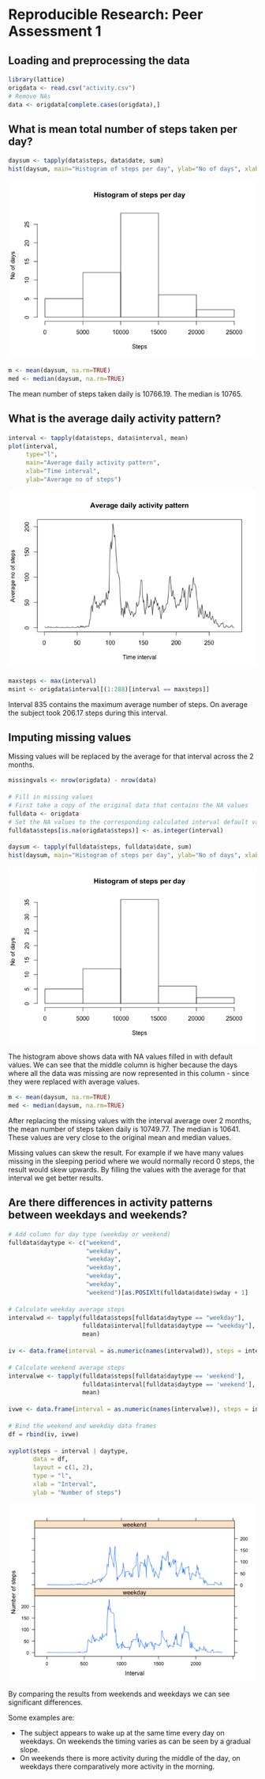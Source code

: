 # Reproducible Research: Peer Assessment 1


## Loading and preprocessing the data

```r
library(lattice)
origdata <- read.csv("activity.csv")
# Remove NAs
data <- origdata[complete.cases(origdata),]
```

## What is mean total number of steps taken per day?

```r
daysum <- tapply(data$steps, data$date, sum)
hist(daysum, main="Histogram of steps per day", ylab="No of days", xlab="Steps")
```

![](PA1_template_files/figure-html/unnamed-chunk-2-1.png) 

```r
m <- mean(daysum, na.rm=TRUE)
med <- median(daysum, na.rm=TRUE)
```

The mean number of steps taken daily is 10766.19. The median is 10765.

## What is the average daily activity pattern?


```r
interval <- tapply(data$steps, data$interval, mean)
plot(interval,
     type="l",
     main="Average daily activity pattern",
     xlab="Time interval",
     ylab="Average no of steps")
```

![](PA1_template_files/figure-html/unnamed-chunk-3-1.png) 

```r
maxsteps <- max(interval)
msint <- origdata$interval[(1:288)[interval == maxsteps]]
```

Interval 835 contains the maximum average number of steps. On average the subject took 206.17 steps during this interval.

## Imputing missing values
Missing values will be replaced by the average for that interval across the 2
months.


```r
missingvals <- nrow(origdata) - nrow(data)

# Fill in missing values
# First take a copy of the original data that contains the NA values
fulldata <- origdata
# Set the NA values to the corresponding calculated interval default value.
fulldata$steps[is.na(origdata$steps)] <- as.integer(interval)

daysum <- tapply(fulldata$steps, fulldata$date, sum)
hist(daysum, main="Histogram of steps per day", ylab="No of days", xlab="Steps")
```

![](PA1_template_files/figure-html/unnamed-chunk-4-1.png) 

The histogram above shows data with NA values filled in with default values. We
can see that the middle column is higher because the days where all the data was
missing are now represented in this column - since they were replaced with
average values.


```r
m <- mean(daysum, na.rm=TRUE)
med <- median(daysum, na.rm=TRUE)
```

After replacing the missing values with the interval average over 2 months, the mean number of steps taken daily is 10749.77. The median is 10641. These values are very close to the original mean and median values.

Missing values can skew the result. For example if we have many values missing in the sleeping period where we would normally record 0 steps, the result would skew upwards. By filling the values with the average for that interval we get better results.

## Are there differences in activity patterns between weekdays and weekends?

```r
# Add column for day type (weekday or weekend)
fulldata$daytype <- c("weekend",
                      "weekday",
                      "weekday",
                      "weekday",
                      "weekday",
                      "weekday",
                      "weekend")[as.POSIXlt(fulldata$date)$wday + 1]

# Calculate weekday average steps
intervalwd <- tapply(fulldata$steps[fulldata$daytype == "weekday"],
                     fulldata$interval[fulldata$daytype == "weekday"],
                     mean)

iv <- data.frame(interval = as.numeric(names(intervalwd)), steps = intervalwd, daytype="weekday")

# Calculate weekend average steps
intervalwe <- tapply(fulldata$steps[fulldata$daytype == 'weekend'],
                     fulldata$interval[fulldata$daytype == 'weekend'],
                     mean)

ivwe <- data.frame(interval = as.numeric(names(intervalwe)), steps = intervalwe, daytype="weekend")

# Bind the weekend and weekday data frames
df = rbind(iv, ivwe)

xyplot(steps ~ interval | daytype,
       data = df,
       layout = c(1, 2),
       type = "l",
       xlab = "Interval",
       ylab = "Number of steps")
```

![](PA1_template_files/figure-html/unnamed-chunk-6-1.png) 

By comparing the results from weekends and weekdays we can see significant differences.

Some examples are:

- The subject appears to wake up at the same time every day on weekdays. On weekends the timing varies as can be seen by a gradual slope.
- On weekends there is more activity during the middle of the day, on weekdays there comparatively more activity in the morning.
